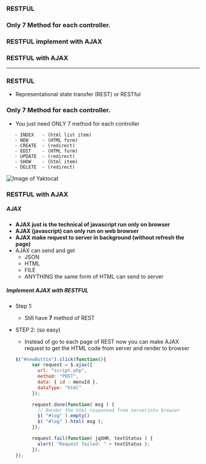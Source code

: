 ### RESTFUL
### Only 7 Method for each controller.
### RESTFUL implement with AJAX
### RESTFUL with AJAX


-------------------------------------------------------------------------------------------------------------------------------

### RESTFUL
  - Representational state transfer (REST) or RESTful
  
### Only 7 Method for each controller.
  - You just need ONLY 7 method for each controller
 
 ```
    - INDEX   - (html list item)
    - NEW     - (HTML form)
    - CREATE  - (redirect)
    - EDIT    - (HTML form)
    - UPDATE  - (redirect)
    - SHOW    - (html item)
    - DELETE  - (redirect)
 ```
 ![Image of Yaktocat](https://github.com/leminhtuan2015/Wiki/blob/master/images/resful.png)

### RESTFUL with AJAX
##### AJAX
  - **AJAX just is the technical of javascript run only on browser**
  - **AJAX (javascript) can only run on web browser**
  - **AJAX make request to server in background (without refresh the page)**
  - AJAX can send and get
      - JSON
      - HTML
      - FILE
      - ANYTHING the same form of HTML can send to server
      
##### Implement AJAX with RESTFUL
  - Step 1:
    - Still have **7** method of REST
  - STEP 2: (so easy)
    - Instead of go to each page of REST now you can make AJAX request to get the HTML code from server and render to browser
    
    
    ```js
    $("#newButtin").click(function(){
          var request = $.ajax({
            url: "script.php",
            method: "POST",
            data: { id : menuId },
            dataType: "html"
          });

          request.done(function( msg ) {
            // Render the html responsed from serverinto browser
            $( "#log" ).empty()
            $( "#log" ).html( msg );
          });

          request.fail(function( jqXHR, textStatus ) {
            alert( "Request failed: " + textStatus );
          });
    });

    ```
